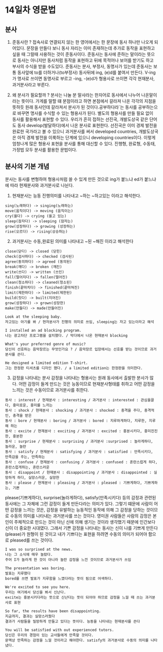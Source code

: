 # 14일차 영문법

## 분사

1. 준동사란 ?
   접속사로 연결되지 않는 한 영어에서는 한 문장에 동사 하나만 나오게 되어있다. 문장을 만들다 보니 동사 자리는 이미 존재하는데 추가로 동작을 표현하고 싶을 때 그럴때 사용하는 것이 준동사이다. 준동사는 동사에 준하는 말이라는 뜻으로 동사는 아니지만 동사처럼 동작을 표현하고 뒤에 목적어나 보어를 받기도 하고 부사의 수식을 받을 수도있다. 준동사는 분사, 부정사, 동명사가 있는데 준동사는 보통 동사앞에 to를 더하거나(to부정사) 동사뒤에 ing, (e)d를 붙여서 만든다. V-ing가 명사로 쓰이면 동명사로 부르고 -ing, -(e)d가 형용사로 쓰이면 각각 현재분사, 과거분사라고 부른다.

2. 왜 분사가 필요할까 ?
   분사는 나눌 분 말사라는 한자어로 동사에서 나누어 나온말이라는 뜻이다. 가게를 말할 떄 분점이라고 하면 본점에서 갈라져 나온 각각의 지점을 뜻하듯 원래 동사인데 갈라져서 분사가 된 것이다.공부하다라`는 동사를 공부하는으로 바꾸면 명사를 수식할 수 있는 형용사가 된다. 별도의 형용사를 만들 필요 없이 동사를 활용해서 표현할 수 있다. 우리가 흔히 접하는 선진국, 개발도상국 같은 단어도 동사 develop(발달하다)에서 나온 분사로 표현한다. 선진국은 이미 경제 발전을 완료한 국가라고 볼 수 있으니 과거분사를 써서 developed countries, 개발도상국은 아직 경제 발전을 이룩하는 단계에 있으니 developing countries이다. 이렇게 엄청나게 많은 형용사 표현을 분사를 통해 대신할 수 있다. 진행형, 완료형, 수동태, 가정법 모두 분사를 활용한 문법이다.

## 분사의 기본 개념

분사는 동사를 변형하여 형용사처럼 쓸 수 있게 만든 것으로 ing가 붙느냐 ed가 붙느냐에 따라 현재분사와 과거분사로 나뉜다.

1. 현재분사는 능동 진행의미를 나타내고 ~하는 ~하고있는 이라고 해석한다.

```
sing(노래하다) -> singing(노래하는)
move(움직이다) -> moving (움직이는)
cry(울다) -> crying (울고 있는)
sleep(잠자다) -> sleeping (잠자는)
grow(성장하다) -> growing (성장하는)
rise(오르다) -> rising(상승하는)
```

2. 과거분사는 수동,완료된 의미를 나타내고 ~된 ~해진 이라고 해석한다

```
close(닫다) -> closed (닫힌)
check(검사하다) -> checked (검사된)
agree(동의하다) -> agreed (동의된)
break(깨다) -> broken (깨진)
write(쓰다) -> written (쓰인)
fall(떨어지다) -> fallen(떨어진)
clean(청소하다) -> cleaned(청소된)
finish(끝마치다) -> finished(끝마쳐진)
limit(제한하다) -> limited(제한된)
build(짓다) -> built(지어진)
grow(성장하다) -> grown(성장한)
make(만들다) -> made(만들어진)
```

```
Look at the sleeping baby.
자고있는 아기를 봐 / 현자분사가 진행의 의미로 쓰임, sleeping는 자고 있는이라고 해석

I installed an ad blocking program.
나는 광고차단 프로그램을 설치했다. / 막다에서 나온 현재분사 blocking

What's your preferred genre of music?
당신이 선호하는 음악장르는 무엇인가요 ? / 음악장르 입장에서는 선호를 받는 것이므로 과거분사를 쓴다.

He designed a limited edition T-shirt.
그는 한정판 티셔츠를 디자인 했다. / a limited edition는 한정판을 의미한다.
```

3. 감정을 나타내는 분사
   감정을 나타내는 형용사는 원래 동사에서 출발한 분사가 많다. 어떤 감정이 들게 만드는 것은 능동이므로 현재분사형태를 취하고 어떤 감정을 느끼는 것은 수동이므로 과거분사를 취한다.

```
동사 : interest / 현재분사 : interesting / 과거분사 : interested : 관심을끌다, 흥미로운, 흥미를 느끼는
동사 : shock / 현재분사 : shocking / 과거분사 : shocked : 충격을 주다, 충격적인, 충격을 받은
동사 : bore / 현재분사 : boring / 과거분사 : bored : 지루하게하다, 지루한, 지루해 하는
동사 : excite / 현재분사 : exciting / 과거분사 : excited : 흥분시키다, 흥미진진한, 흥분한
동사 : surprise / 현재분사 : surprising / 과거분사 :surprised : 놀라게하다, 놀라운, 놀란
동사 : satisfy / 현재분사 : satisfying / 과거분사 : satisfied : 만족시키다, 만족감을 주는, 만족하는
동사 : confuse / 현재분사 : confusing / 과거분사 : confused : 혼란스럽게 하다, 혼란스럽게하는, 혼란스러운
동사 : disappoint / 현재분사 : disappointing / 과거분사 : disappointed : 실망하게 하다, 실망스러운, 실망한
동사 : please / 현재분사 : pleasing / 과거분사 : pleased : 기쁘게하다, 기쁘게하는, 기쁜
```

please(기쁘게하다), surprise(놀라게하다), satisfy(만족시키다) 등의 감정과 관련된 동사에는 그 자체에 그런 감정이 들게 만든다라는 의미가 있다. 그렇기 떄문에 사람이 어떤 감정을 느끼는 것은, 감정을 유발하는 능동적인 동작에 의해 그 감정을 당하는 것이므로 수동의 의미를 나타내는 과거분사를 쓰는 것이다. 영미권 사람들은 사람의 감정은 본인이 주체적으로 만드는 것이 아닌 신에 의해 생기는 것이라 생각했기 때문에 인간보다 신이 더 중요한 시대였다. 그래서 기쁜 감정을 나타내는 동사는 신이 나를 기쁘게 만든다(please)가 원형이 된 것이고 내가 기쁘다는 표현을 하려면 수동의 의미가 되어야 함으로 pleased를 쓰는 것이다.

```
I was so surprised at the news.
나는 그 소식에 매우 놀랐다.
주어 I가 놀라게 한 것이 아니라 놀란 감정을 느낀 것이므로 과거분사가 쓰임

The presentation was boring.
발표는 지루했다
bored를 쓰면 발표가 지루함을 느꼈다라는 뜻이 됨으로 어색하다.

We're excited to see you here.
우리는 여기에서 당신을 봐서 신난다.
excite는 흥분시키다라는 뜻으로 신난다는 뜻이 되어야 하므로 감정을 느낄 때 쓰는 과거분사로 표현

So far, the results have been disappointing.
지금까지, 결과는 실망스러웠다
결과가 사람들을 밀망하게 만들고 있다는 뜻이다. 능동을 나타내는 현재분사를 쓴다

You will be satisfied with out experienced tutors.
당신은 우리의 경험이 있는 교사들에게 만족할 것이다.
문맥상 만족하는 감정을 느낄 것이라고 해야한다. satisfy의 과거분사로 수동의 의미를 나타냈다.
```
